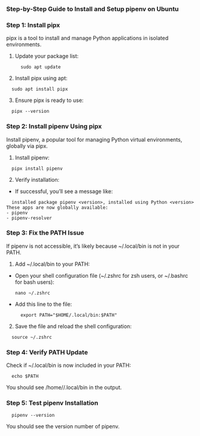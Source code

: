 ### Step-by-Step Guide to Install and Setup pipenv on Ubuntu
### Step 1: Install pipx
pipx is a tool to install and manage Python applications in isolated environments.

1. Update your package list:
   ```
     sudo apt update
   ```
2. Install pipx using apt:
  ```
    sudo apt install pipx
  ```
3. Ensure pipx is ready to use:
  ```
    pipx --version
  ```
### Step 2: Install pipenv Using pipx
Install pipenv, a popular tool for managing Python virtual environments, globally via pipx.
1. Install pipenv:
  ```
    pipx install pipenv
  ```
2. Verify installation:
  * If successful, you’ll see a message like:
  ```
    installed package pipenv <version>, installed using Python <version>
These apps are now globally available:
  - pipenv
  - pipenv-resolver
  ```
### Step 3: Fix the PATH Issue
If pipenv is not accessible, it’s likely because ~/.local/bin is not in your PATH.
1. Add ~/.local/bin to your PATH:
  * Open your shell configuration file (~/.zshrc for zsh users, or ~/.bashrc for bash users):
    ```
    nano ~/.zshrc
    ```
  * Add this line to the file:
    ```
      export PATH="$HOME/.local/bin:$PATH"
    ```
2. Save the file and reload the shell configuration:
  ```
    source ~/.zshrc
  ```
### Step 4: Verify PATH Update
  Check if ~/.local/bin is now included in your PATH:
  ```
    echo $PATH
  ```
You should see /home/<your-username>/.local/bin in the output.

### Step 5: Test pipenv Installation
  ```
    pipenv --version
  ```
You should see the version number of pipenv.



